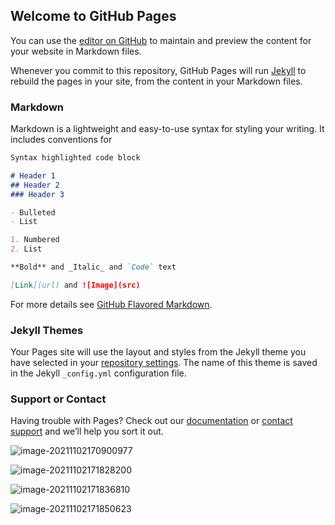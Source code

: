 ## Welcome to GitHub Pages

You can use the [editor on GitHub](https://github.com/silencelearner/silencelearner.github.io/edit/main/README.md) to maintain and preview the content for your website in Markdown files.

Whenever you commit to this repository, GitHub Pages will run [Jekyll](https://jekyllrb.com/) to rebuild the pages in your site, from the content in your Markdown files.

### Markdown

Markdown is a lightweight and easy-to-use syntax for styling your writing. It includes conventions for

```markdown
Syntax highlighted code block

# Header 1
## Header 2
### Header 3

- Bulleted
- List

1. Numbered
2. List

**Bold** and _Italic_ and `Code` text

[Link](url) and ![Image](src)
```

For more details see [GitHub Flavored Markdown](https://guides.github.com/features/mastering-markdown/).

### Jekyll Themes

Your Pages site will use the layout and styles from the Jekyll theme you have selected in your [repository settings](https://github.com/silencelearner/silencelearner.github.io/settings/pages). The name of this theme is saved in the Jekyll `_config.yml` configuration file.

### Support or Contact

Having trouble with Pages? Check out our [documentation](https://docs.github.com/categories/github-pages-basics/) or [contact support](https://support.github.com/contact) and we’ll help you sort it out.



![image-20211102170900977](https://raw.githubusercontent.com/silencelearner/picture_bed/main/image-20211102170900977.png)



![image-20211102171828200](https://raw.githubusercontent.com/silencelearner/picture_bed/main/image-20211102171828200.png)

![image-20211102171836810](https://raw.githubusercontent.com/silencelearner/picture_bed/main/image-20211102171836810.png)











![image-20211102171850623](https://raw.githubusercontent.com/silencelearner/picture_bed/main/image-20211102171850623.png)








